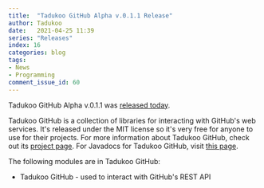 ```yaml
---
title:  "Tadukoo GitHub Alpha v.0.1.1 Release"
author: Tadukoo
date:   2021-04-25 11:39
series: "Releases"
index: 16
categories: blog
tags: 
- News
- Programming
comment_issue_id: 60
---
```

Tadukoo GitHub Alpha v.0.1.1 was [released today](https://github.com/Tadukooverse/TadukooGitHub/releases/tag/v.0.1.1-Alpha).

Tadukoo GitHub is a collection of libraries for interacting with GitHub's web services. It's released under the MIT license so it's very free for anyone to use for their projects. For more information about 
Tadukoo GitHub, check out its [project page](/projects/TadukooGitHub.html). For Javadocs for Tadukoo GitHub, visit [this page](/docs/TadukooGitHub/current/index.html).

The following modules are in Tadukoo GitHub:
- Tadukoo GitHub - used to interact with GitHub's REST API
